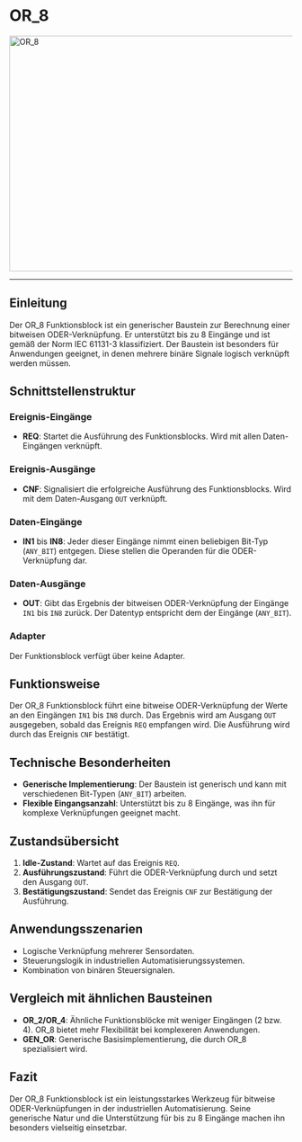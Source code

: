 # OR_8

<img width="1295" height="419" alt="OR_8" src="https://github.com/user-attachments/assets/796c2ebd-f9a4-4c89-a96d-3cd2962919f4" />

* * * * * * * * * *
## Einleitung
Der OR_8 Funktionsblock ist ein generischer Baustein zur Berechnung einer bitweisen ODER-Verknüpfung. Er unterstützt bis zu 8 Eingänge und ist gemäß der Norm IEC 61131-3 klassifiziert. Der Baustein ist besonders für Anwendungen geeignet, in denen mehrere binäre Signale logisch verknüpft werden müssen.

## Schnittstellenstruktur
### **Ereignis-Eingänge**
- **REQ**: Startet die Ausführung des Funktionsblocks. Wird mit allen Daten-Eingängen verknüpft.

### **Ereignis-Ausgänge**
- **CNF**: Signalisiert die erfolgreiche Ausführung des Funktionsblocks. Wird mit dem Daten-Ausgang `OUT` verknüpft.

### **Daten-Eingänge**
- **IN1** bis **IN8**: Jeder dieser Eingänge nimmt einen beliebigen Bit-Typ (`ANY_BIT`) entgegen. Diese stellen die Operanden für die ODER-Verknüpfung dar.

### **Daten-Ausgänge**
- **OUT**: Gibt das Ergebnis der bitweisen ODER-Verknüpfung der Eingänge `IN1` bis `IN8` zurück. Der Datentyp entspricht dem der Eingänge (`ANY_BIT`).

### **Adapter**
Der Funktionsblock verfügt über keine Adapter.

## Funktionsweise
Der OR_8 Funktionsblock führt eine bitweise ODER-Verknüpfung der Werte an den Eingängen `IN1` bis `IN8` durch. Das Ergebnis wird am Ausgang `OUT` ausgegeben, sobald das Ereignis `REQ` empfangen wird. Die Ausführung wird durch das Ereignis `CNF` bestätigt.

## Technische Besonderheiten
- **Generische Implementierung**: Der Baustein ist generisch und kann mit verschiedenen Bit-Typen (`ANY_BIT`) arbeiten.
- **Flexible Eingangsanzahl**: Unterstützt bis zu 8 Eingänge, was ihn für komplexe Verknüpfungen geeignet macht.

## Zustandsübersicht
1. **Idle-Zustand**: Wartet auf das Ereignis `REQ`.
2. **Ausführungszustand**: Führt die ODER-Verknüpfung durch und setzt den Ausgang `OUT`.
3. **Bestätigungszustand**: Sendet das Ereignis `CNF` zur Bestätigung der Ausführung.

## Anwendungsszenarien
- Logische Verknüpfung mehrerer Sensordaten.
- Steuerungslogik in industriellen Automatisierungssystemen.
- Kombination von binären Steuersignalen.

## Vergleich mit ähnlichen Bausteinen
- **OR_2/OR_4**: Ähnliche Funktionsblöcke mit weniger Eingängen (2 bzw. 4). OR_8 bietet mehr Flexibilität bei komplexeren Anwendungen.
- **GEN_OR**: Generische Basisimplementierung, die durch OR_8 spezialisiert wird.

## Fazit
Der OR_8 Funktionsblock ist ein leistungsstarkes Werkzeug für bitweise ODER-Verknüpfungen in der industriellen Automatisierung. Seine generische Natur und die Unterstützung für bis zu 8 Eingänge machen ihn besonders vielseitig einsetzbar.
